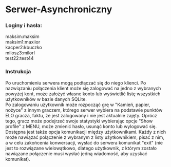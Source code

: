 # Serwer-Asynchroniczny

### Loginy i hasła:  
maksim:maksim  
maksim1:maxiior  
kacper2:kbuczko  
milosz3:milorl  
test22:test44  

### Instrukcja
Po uruchomieniu serwera mogą podłączać się do niego klienci. Po nazwiązaniu połączenia klient może się zalogować na jedno z wybranych powyżej kont, może założyć własne konto lub wyświetlić listę wszystkich użytkowników w bazie danych SQLite.  
Po zalogowaniu użytkownik może rozpocząć grę w "Kamień, papier, nożyce" z innym graczem, którego serwer wybiera na podstawie punktów ELO gracza, faktu, że jest zalogowany i nie jest aktualnie zajęty. Oprócz tego, gracz może podejrzeć swoje statystyki wybierając opcje "Show profile" z MENU, może zmienić hasło, usunąć konto lub wylogować się.  
Dostępna jest także opcja komunikacji między użytkownikami. Każdy z nich może nawiązać połączenie z wybranym z listy użytkownikiem, pisać z nim, a w celu zakońcenia konwersacji, wysłać do serwera komunikat "exit" (nie jest to rozwiązane wielowątkowo, dlatego użytkownik, z którym zostało nawiązane połączenie musi wysłać jedną wiadomość, aby uzyskać komunikat). 
